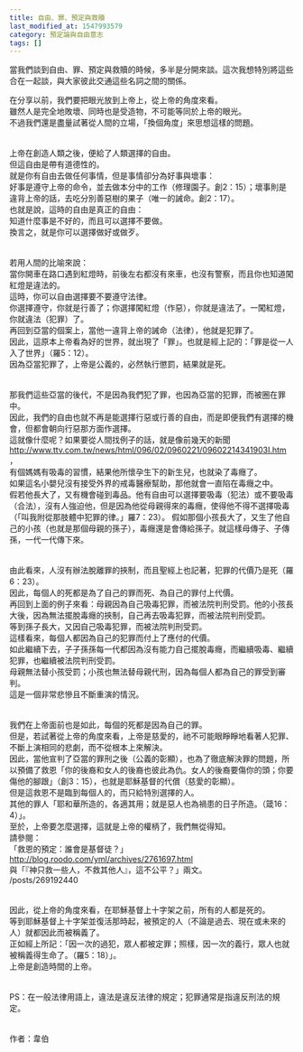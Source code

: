```yaml
---
title: 自由、罪、預定與救贖
last_modified_at: 1547993579
category: 預定論與自由意志
tags: []
---
```


當我們談到自由、罪、預定與救贖的時候，多半是分開來談。這次我想特別將這些合在一起談，與大家彼此交通這些名詞之間的關係。 <!--more--><p>在分享以前，我們要把眼光放到上帝上，從上帝的角度來看。<br>雖然人是完全地敗壞、同時也是受造物，不可能等同於上帝的眼光。<br>不過我們還是盡量試著從人間的立場，「換個角度」來思想這樣的問題。<br><br><br>上帝在創造人類之後，便給了人類選擇的自由。<br>但這自由是帶有道德性的。<br>就是你有自由去做任何事情，但是事情卻分為好事與壞事：<br>好事是遵守上帝的命令，並去做本分中的工作（修理園子。創2：15）；壞事則是違背上帝的話，去吃分別善惡樹的果子（唯一的誡命。創2：17）。<br>也就是說，這時的自由是真正的自由：<br>知道什麼事是不好的，而且可以選擇不要做。<br>換言之，就是你可以選擇做好或做歹。<br><br><br>若用人間的比喻來說：<br>當你開車在路口遇到紅燈時，前後左右都沒有來車，也沒有警察，而且你也知道闖紅燈是違法的。<br>這時，你可以自由選擇要不要遵守法律。<br>你選擇遵守，你就是行善了；你選擇闖紅燈（作惡），你就是違法了。一闖紅燈，你就違法（犯罪）了。<br>再回到亞當的個案上，當他一違背上帝的誡命（法律），他就是犯罪了。<br>因此，這原本上帝看為好的世界，就出現了「罪」。也就是經上記的：「罪是從一人入了世界」（羅5：12）。<br>因為亞當犯罪了，上帝是公義的，必然執行懲罰，結果就是死。 <br><br><br>那我們這些亞當的後代，不是因為我們犯了罪，也因為亞當的犯罪，而被圈在罪中。<br>因此，我們的自由也就不再是能選擇行惡或行善的自由，而是即便我們有選擇的機會，但都會朝向行惡那方面作選擇。<br>這就像什麼呢？如果要從人間找例子的話，就是像前幾天的新聞 <a href="http://www.ttv.com.tw/news/html/096/02/0960221/09602214341903I.htm">http://www.ttv.com.tw/news/html/096/02/0960221/09602214341903I.htm</a> ，<br>有個媽媽有吸毒的習慣，結果他所懷孕生下的新生兒，也就染了毒癮了。<br>如果這名小嬰兒沒有接受外界的戒毒醫療幫助，那他就會一直陷在毒癮之中。<br>假若他長大了，又有機會碰到毒品。他有自由可以選擇要吸毒（犯法）或不要吸毒（合法），沒有人強迫他，但是因為他從母親得來的毒癮，使得他不得不選擇吸毒（「叫我附從那肢體中犯罪的律。」羅7：23）。 假如那個小孩長大了，又生了他自己的小孩（也就是那個母親的孫子），毒癮還是會傳給孫子。就這樣母傳子、子傳孫，一代一代傳下來。<br><br><br>由此看來，人沒有辦法脫離罪的挾制，而且聖經上也記著，犯罪的代價乃是死（羅6：23）。<br>因此，每個人的死都是為了自己的罪而死、為自己的罪付上代價。<br>再回到上面的例子來看：母親因為自己吸毒犯罪，而被法院判刑受罰。他的小孩長大後，因為無法擺脫毒癮的挾制，自己再去吸毒犯罪，而被法院判刑受罰。<br>等到孫子長大，又因自己吸毒犯罪，而被法院判刑受罰。<br>這樣看來，每個人都因為自己的犯罪而付上了應付的代價。<br>如此繼續下去，子子孫孫每一代都因為沒有能力自己擺脫毒癮，而繼續吸毒、繼續犯罪，也繼續被法院判刑受罰。<br>母親無法替小孩受罰；小孩也無法替母親代刑，因為每個人都為自己的罪受到審判。<br>這是一個非常悲慘且不斷重演的情況。 <br><br> <br>我們在上帝面前也是如此，每個的死都是因為自己的罪。<br>但是，若試著從上帝的角度來看，上帝是慈愛的，祂不可能眼睜睜地看著人犯罪、不斷上演相同的悲劇，而不從根本上來解決。<br>因此，當他宣判了亞當的罪刑之後（公義的彰顯），也為了徹底解決罪的問題，所以預備了救恩「你的後裔和女人的後裔也彼此為仇。女人的後裔要傷你的頭；你要傷他的腳跟」（創3：15），也就是耶穌基督的代償（慈愛的彰顯）。<br>但是這救恩不是臨到每個人的，而只給特別選擇的人。<br>其他的罪人「耶和華所造的，各適其用；就是惡人也為禍患的日子所造。（箴16：4）」。<br>至於，上帝要怎麼選擇，這就是上帝的權柄了，我們無從得知。 <br>請參閱：<br>「救恩的預定：誰會是基督徒？」<br>http://blog.roodo.com/yml/archives/2761697.html<br>與「『神只救一些人，不救其他人』，這不公平？」兩文。<br>/posts/269192440<br><br><br>因此，從上帝的角度來看，在耶穌基督上十字架之前，所有的人都是死的。<br>等到耶穌基督上十字架並復活那時起，被預定的人（不論是過去、現在或未來的人）就都因此而被稱義了。<br>正如經上所記：「因一次的過犯，眾人都被定罪；照樣，因一次的義行，眾人也就被稱義得生命了。（羅5：18）」。<br>上帝是創造時間的上帝。<br><br><br>PS：在一般法律用語上，違法是違反法律的規定；犯罪通常是指違反刑法的規定。<br><br><br>作者：韋伯<br><p>&nbsp;</p><br>
